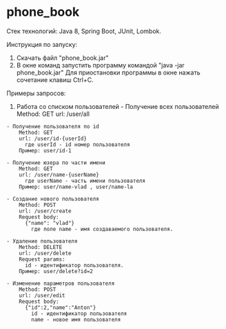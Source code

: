 # phone_book

Стек технологий:
  Java 8, Spring Boot, JUnit, Lombok.
  
Инструкция по запуску:
  1) Скачать файл "phone_book.jar"
  2) В окне команд запустить программу командой "java -jar phone_book.jar"
  Для приостановки программы в окне нажать сочетание клавиш Ctrl+C.
  
Примеры запросов:
  1) Работа со списком пользователей
    - Получение всех пользователей
        Method: GET
        url: /user/all
       
    - Получение пользователя по id
        Method: GET
        url: /user/id-{userId}
          где userId - id номер пользователя
        Пример: user/id-1

    - Получение юзера по части имени
        Method: GET
        url: /user/name-{userName}
          где userName - часть имени пользователя
        Пример: user/name-vlad , user/name-la

    - Создание нового пользователя
        Method: POST
        url: /user/create
        Request body: 	
          {"name": "vlad"}
            где поле name - имя создаваемого пользователя.

    - Удаление пользователя
        Method: DELETE
        url: /user/delete
        Request params:
          id - идентификатор пользователя.
        Пример: user/delete?id=2

    - Изменение параметров пользователя
        Method: POST
        url: /user/edit
        Request body:
          {"id":2,"name":"Anton"}
            id - идентификатор пользователя
            name - новое имя пользователя
